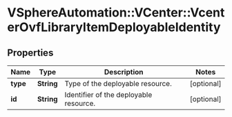 # VSphereAutomation::VCenter::VcenterOvfLibraryItemDeployableIdentity

## Properties
Name | Type | Description | Notes
------------ | ------------- | ------------- | -------------
**type** | **String** | Type of the deployable resource. | [optional] 
**id** | **String** | Identifier of the deployable resource. | [optional] 


